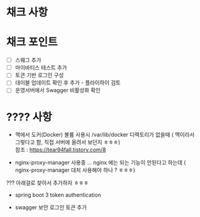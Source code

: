 # 채크 사항

# 채크 포인트
- [ ] 스웨그 추가
- [ ] 마이바티스 테스트 추가
- [ ] 토큰 기반 로그인 구성
- [ ] 데이블 업데이트 확인 후 추가 - 플라이하이 검토
- [ ] 운영서버에서 Swagger 비활성화 확인

# ???? 사항

- 맥에서 도커(Docker) 볼륨 사용시 /var/lib/docker 디렉토리가 없을때 ( 맥이라서 그렇다고 함, 직접 서버에 올려서 보던지 ㅎㅎㅎ)  
 참조 : https://tear94fall.tistory.com/8

- nginx-proxy-manager 사용중 ... nginx 에는 되는 기능이 안된다고 하는데 ( nginx-proxy-manager 대처 사용해야 하나 ? ㅎㅎㅎ)


???
아래걸로 찾아서 추가하자 ㅎㅎㅎ
- spring boot 3 token authentication  




- swagger 보안 로그인 토큰 추가

